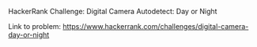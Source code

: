 HackerRank Challenge: Digital Camera Autodetect: Day or Night

Link to problem: https://www.hackerrank.com/challenges/digital-camera-day-or-night

